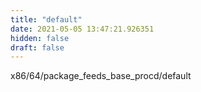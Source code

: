 ```yaml
---
title: "default"
date: 2021-05-05 13:47:21.926351
hidden: false
draft: false
---
```


x86/64/package_feeds_base_procd/default

